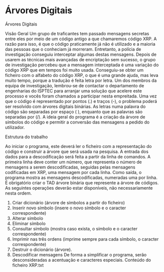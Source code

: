# Árvores Digitais
Árvores Digitais

Visão Geral
Um grupo de traficantes tem passado mensagens secretas entre eles por meio
de um código antigo a que chamaremos código XRP. A razão para isso, é que o
código praticamente já não é utilizado e a maioria das pessoas que o conheciam
já morreram. Entretanto, a polícia de investigação conseguiu interceptar
algumas destas mensagens. Depois de usarem as técnicas mais avançadas de
encriptação sem sucesso, o grupo de investigação percebeu que a mensagem
interceptada é uma variação do código XRP que em tempos foi muito usada.
Conseguiu-se obter um ficheiro com o alfabeto do código XRP, o que é uma
grande ajuda, mas leva muito tempo, porque a tradução é feita letra por letra.
Um dos membros da equipa de investigação, lembrou-se de contactar o
departamento de engenharias do ISPTEC para arranjar uma solução que acelere
este processo e vocês foram chamados a participar nesta empreitada.
Uma vez que o código é representado por pontos (.) e traços (-), o problema
poderá ser resolvido com árvores digitais binárias. As letras numa palavra do
código são separadas por espaço ( ), enquanto que as palavras são separadas
por (/).
A ideia geral do programa é a criação da árvore de símbolos do código e permitir
a conversão das mensagens a pedido do utilizador.

Estrutura do trabalho

Ao iniciar o programa, este deverá ler o ficheiro com a representação do código
e construir a árvore que será usada na pesquisa. A entrada dos dados para a
descodificação será feita a partir da linha de comandos. A primeira linha deve
conter um número, que representa o número de mensagens a serem
descodificadas, seguidas pelas mensagens codificadas em XRP, uma mensagem
por cada linha. Como saída, o programa mostra as mensagens descodificadas,
numeradas uma por linha.
É obrigatório criar o TAD árvore binária que represente a árvore de códigos. As
seguintes operações deverão estar disponíveis, não necessariamente nesta
ordem.
1. Criar dicionário (árvore de símbolos a partir do ficheiro)
2. Inserir novo símbolo (insere o novo símbolo e o caracter correspondente)
3. Alterar símbolo
4. Eliminar símbolo
5. Consultar símbolo (mostra caso exista, o símbolo e o caracter
correspondente)
6. Imprimir nas três ordens (imprime sempre para cada símbolo, o caracter
correspondente)
7. Destruir o dicionário (árvore).
8. Descodificar mensagens
De forma a simplificar o programa, serão desconsideradas a acentuação e
caracteres especiais.
Conteúdo do ficheiro XRP.txt
